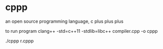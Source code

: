 # cppp
an open source programming language, c plus plus plus

to run program 
clang++ -std=c++11 -stdlib=libc++ compiler.cpp -o cppp

 ./cppp r.cppp
 
